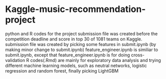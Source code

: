 # Kaggle-music-recommendation-project
python and R codes for the project
 submission file was created before the competition deadline  and score in top 30 of 1081 teams on Kaggle.
 submission file was created by picking some features in submit.ipynb (by making minor change to submit.ipynb)
 feature_engineer.ipynb is similiar to submit.ipynb, except that feature_engineer.ipynb is for doing cross-validation
 R codes(.Rmd) are mainly for exploratory data analysis and trying different machine learning models, 
 such as neutral networks, logistic regression and random forest, finally picking LightGBM
